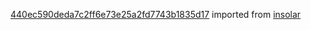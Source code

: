 [440ec590deda7c2ff6e73e25a2fd7743b1835d17](https://github.com/insolar/insolar/commit/440ec590deda7c2ff6e73e25a2fd7743b1835d17) imported from [insolar](https://github.com/insolar/insolar)
